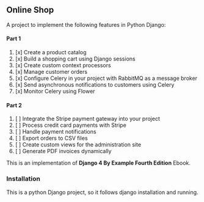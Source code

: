 ## Online Shop

A project to implement the following features in Python Django:

#### Part 1

1. [x] Create a product catalog
2. [x] Build a shopping cart using Django sessions
3. [x] Create custom context processors
4. [x] Manage customer orders
5. [x] Configure Celery in your project with RabbitMQ as a message broker
6. [x] Send asynchronous notifications to customers using Celery
7. [x] Monitor Celery using Flower

#### Part 2

1. [ ] Integrate the Stripe payment gateway into your project
2. [ ] Process credit card payments with Stripe
3. [ ] Handle payment notifications
4. [ ] Export orders to CSV files
5. [ ] Create custom views for the administration site
6. [ ] Generate PDF invoices dynamically


This is an implementation of **Django 4 By Example Fourth Edition** Ebook.

### Installation
This is a python Django project, so it follows django installation and running.
